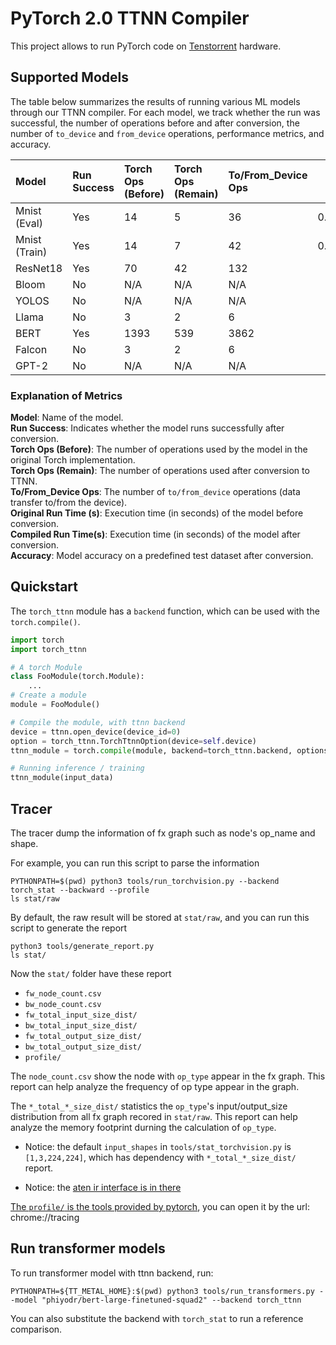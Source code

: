 [comment]: <> (This README.md was generated by tools/collect_metrics.py.)
[comment]: <> (Please modify docs/README.md.in and/or collect_metrics.py to make permanent changes.)

# PyTorch 2.0 TTNN Compiler
This project allows to run PyTorch code on [Tenstorrent](https://tenstorrent.com/) hardware.

## Supported Models

The table below summarizes the results of running various ML models through our TTNN compiler. For each model, we track whether the run was successful, the number of operations before and after conversion, the number of `to_device` and `from_device` operations, performance metrics, and accuracy.

| Model         | Run Success   | Torch Ops (Before)   | Torch Ops (Remain)   | To/From_Device Ops   |   Original Run Time (s) | Compiled Run Time(s)   | Accuracy           |
|:--------------|:--------------|:---------------------|:---------------------|:---------------------|------------------------:|:-----------------------|:-------------------|
| Mnist (Eval)  | Yes           | 14                   | 5                    | 36                   |               0.0113227 | 2.2285212059505284     | 0.9871560472189823 |
| Mnist (Train) | Yes           | 14                   | 7                    | 42                   |               0.0120502 | 0.3592461119405925     | 0.7461481019967987 |
| ResNet18      | Yes           | 70                   | 42                   | 132                  |               1.82999   | 8.746782089932822      | 0.9999111054719786 |
| Bloom         | No            | N/A                  | N/A                  | N/A                  |               5.5785    | N/A                    | N/A                |
| YOLOS         | No            | N/A                  | N/A                  | N/A                  |               0.27139   | N/A                    | N/A                |
| Llama         | No            | 3                    | 2                    | 6                    |              38.4944    | N/A                    | N/A                |
| BERT          | Yes           | 1393                 | 539                  | 3862                 |              61.9702    | 36.7952290129615       | 0.9864120722326671 |
| Falcon        | No            | 3                    | 2                    | 6                    |              34.9667    | N/A                    | N/A                |
| GPT-2         | No            | N/A                  | N/A                  | N/A                  |               1.07637   | N/A                    | N/A                |

### Explanation of Metrics

**Model**: Name of the model.  
**Run Success**: Indicates whether the model runs successfully after conversion.  
**Torch Ops (Before)**: The number of operations used by the model in the original Torch implementation.  
**Torch Ops (Remain)**: The number of operations used after conversion to TTNN.  
**To/From_Device Ops**: The number of `to/from_device` operations (data transfer to/from the device).  
**Original Run Time (s)**: Execution time (in seconds) of the model before conversion.  
**Compiled Run Time(s)**: Execution time (in seconds) of the model after conversion.  
**Accuracy**: Model accuracy on a predefined test dataset after conversion.  

## Quickstart

The `torch_ttnn` module has a `backend` function, which can be used with the `torch.compile()`.

```python
import torch
import torch_ttnn

# A torch Module
class FooModule(torch.Module):
    ...
# Create a module
module = FooModule()

# Compile the module, with ttnn backend
device = ttnn.open_device(device_id=0)
option = torch_ttnn.TorchTtnnOption(device=self.device)
ttnn_module = torch.compile(module, backend=torch_ttnn.backend, options=option)

# Running inference / training
ttnn_module(input_data)
```

## Tracer
The tracer dump the information of fx graph such as node's op_name and shape.

For example, you can run this script to parse the information
```
PYTHONPATH=$(pwd) python3 tools/run_torchvision.py --backend torch_stat --backward --profile
ls stat/raw
```

By default, the raw result will be stored at `stat/raw`, and you can run this script to generate the report
```
python3 tools/generate_report.py
ls stat/
```
Now the `stat/` folder have these report
 - `fw_node_count.csv`
 - `bw_node_count.csv`
 - `fw_total_input_size_dist/`
 - `bw_total_input_size_dist/`
 - `fw_total_output_size_dist/`
 - `bw_total_output_size_dist/`
 - `profile/`

The `node_count.csv` show the node with `op_type` appear in the fx graph. This report can help analyze the frequency of op type appear in the graph.

The `*_total_*_size_dist/` statistics the `op_type`'s input/output_size distribution from all fx graph recored in `stat/raw`. This report can help analyze the memory footprint durning the calculation of `op_type`.

 - Notice: the default `input_shapes` in `tools/stat_torchvision.py` is `[1,3,224,224]`, which has dependency with `*_total_*_size_dist/` report.

 - Notice: the [aten ir interface is in there](https://pytorch.org/docs/stable/torch.compiler_ir.html)

[The `profile/` is the tools provided by pytorch](https://pytorch.org/tutorials/recipes/recipes/profiler_recipe.html), you can open it by the url: chrome://tracing

## Run transformer models
To run transformer model with ttnn backend, run:
```
PYTHONPATH=${TT_METAL_HOME}:$(pwd) python3 tools/run_transformers.py --model "phiyodr/bert-large-finetuned-squad2" --backend torch_ttnn
```

You can also substitute the backend with `torch_stat` to run a reference comparison.

